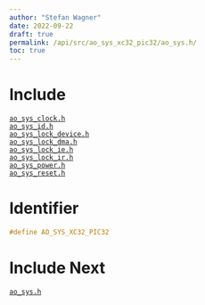 ```yaml
---
author: "Stefan Wagner"
date: 2022-09-22
draft: true
permalink: /api/src/ao_sys_xc32_pic32/ao_sys.h/
toc: true
---
```


# Include

[`ao_sys_clock.h`](ao_sys_clock.h.md) <br/>
[`ao_sys_id.h`](ao_sys_id.h.md) <br/>
[`ao_sys_lock_device.h`](ao_sys_lock_device.h.md) <br/>
[`ao_sys_lock_dma.h`](ao_sys_lock_dma.h.md) <br/>
[`ao_sys_lock_ie.h`](ao_sys_lock_ie.h.md) <br/>
[`ao_sys_lock_ir.h`](ao_sys_lock_ir.h.md) <br/>
[`ao_sys_power.h`](ao_sys_power.h.md) <br/>
[`ao_sys_reset.h`](ao_sys_reset.h.md)

# Identifier

```c
#define AO_SYS_XC32_PIC32
```

# Include Next

[`ao_sys.h`](../ao_sys_xc32/ao_sys.h.md)
